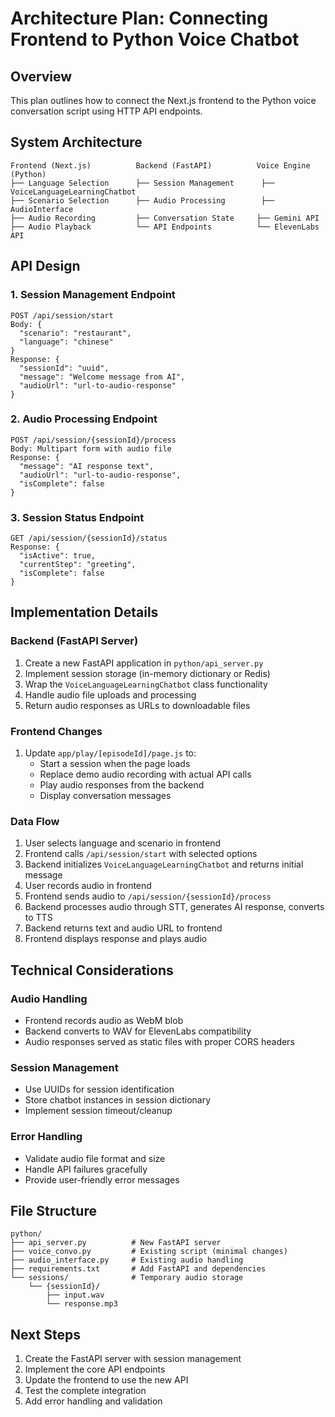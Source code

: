 # Architecture Plan: Connecting Frontend to Python Voice Chatbot

## Overview
This plan outlines how to connect the Next.js frontend to the Python voice conversation script using HTTP API endpoints.

## System Architecture

```
Frontend (Next.js)          Backend (FastAPI)          Voice Engine (Python)
├── Language Selection      ├── Session Management      ├── VoiceLanguageLearningChatbot
├── Scenario Selection      ├── Audio Processing        ├── AudioInterface
├── Audio Recording         ├── Conversation State     ├── Gemini API
├── Audio Playback          └── API Endpoints          └── ElevenLabs API
```

## API Design

### 1. Session Management Endpoint
```
POST /api/session/start
Body: {
  "scenario": "restaurant",
  "language": "chinese"
}
Response: {
  "sessionId": "uuid",
  "message": "Welcome message from AI",
  "audioUrl": "url-to-audio-response"
}
```

### 2. Audio Processing Endpoint
```
POST /api/session/{sessionId}/process
Body: Multipart form with audio file
Response: {
  "message": "AI response text",
  "audioUrl": "url-to-audio-response",
  "isComplete": false
}
```

### 3. Session Status Endpoint
```
GET /api/session/{sessionId}/status
Response: {
  "isActive": true,
  "currentStep": "greeting",
  "isComplete": false
}
```

## Implementation Details

### Backend (FastAPI Server)
1. Create a new FastAPI application in `python/api_server.py`
2. Implement session storage (in-memory dictionary or Redis)
3. Wrap the `VoiceLanguageLearningChatbot` class functionality
4. Handle audio file uploads and processing
5. Return audio responses as URLs to downloadable files

### Frontend Changes
1. Update `app/play/[episodeId]/page.js` to:
   - Start a session when the page loads
   - Replace demo audio recording with actual API calls
   - Play audio responses from the backend
   - Display conversation messages

### Data Flow
1. User selects language and scenario in frontend
2. Frontend calls `/api/session/start` with selected options
3. Backend initializes `VoiceLanguageLearningChatbot` and returns initial message
4. User records audio in frontend
5. Frontend sends audio to `/api/session/{sessionId}/process`
6. Backend processes audio through STT, generates AI response, converts to TTS
7. Backend returns text and audio URL to frontend
8. Frontend displays response and plays audio

## Technical Considerations

### Audio Handling
- Frontend records audio as WebM blob
- Backend converts to WAV for ElevenLabs compatibility
- Audio responses served as static files with proper CORS headers

### Session Management
- Use UUIDs for session identification
- Store chatbot instances in session dictionary
- Implement session timeout/cleanup

### Error Handling
- Validate audio file format and size
- Handle API failures gracefully
- Provide user-friendly error messages

## File Structure
```
python/
├── api_server.py          # New FastAPI server
├── voice_convo.py         # Existing script (minimal changes)
├── audio_interface.py     # Existing audio handling
├── requirements.txt       # Add FastAPI and dependencies
└── sessions/              # Temporary audio storage
    └── {sessionId}/
        ├── input.wav
        └── response.mp3
```

## Next Steps
1. Create the FastAPI server with session management
2. Implement the core API endpoints
3. Update the frontend to use the new API
4. Test the complete integration
5. Add error handling and validation